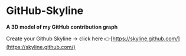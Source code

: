 # GitHub-Skyline
**A 3D model of my GitHub contribution graph**

Create your Github Skyline -> click here 👉[https://skyline.github.com/](https://skyline.github.com/)
